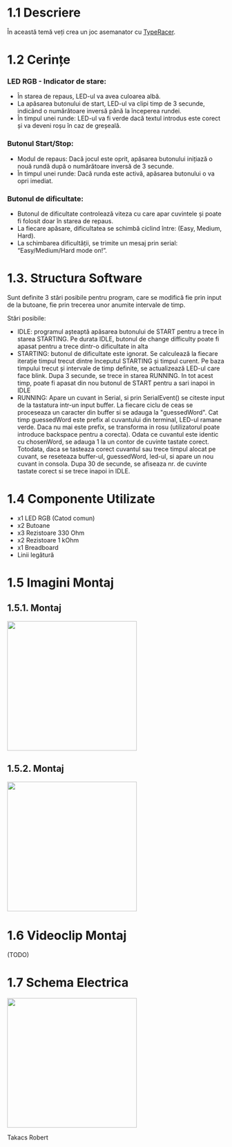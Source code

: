 # 1.1 Descriere

În această temă veți crea un joc asemanator cu [TypeRacer](https://play.typeracer.com/).

# 1.2 Cerințe

### LED RGB - Indicator de stare:

- În starea de repaus, LED-ul va avea culoarea albă.
- La apăsarea butonului de start, LED-ul va clipi timp de 3 secunde, indicând o numărătoare inversă până la începerea rundei.
- În timpul unei runde: LED-ul va fi verde dacă textul introdus este corect și va deveni roșu în caz de greșeală.

### Butonul Start/Stop:

- Modul de repaus: Dacă jocul este oprit, apăsarea butonului inițiază o nouă rundă după o numărătoare inversă de 3 secunde.
- În timpul unei runde: Dacă runda este activă, apăsarea butonului o va opri imediat.

### Butonul de dificultate:

- Butonul de dificultate controlează viteza cu care apar cuvintele și poate fi folosit doar în starea de repaus.
- La fiecare apăsare, dificultatea se schimbă ciclind între: (Easy, Medium, Hard).
- La schimbarea dificultății, se trimite un mesaj prin serial: “Easy/Medium/Hard mode on!”.

# 1.3. Structura Software

Sunt definite 3 stări posibile pentru program, care se modifică fie prin input de la butoane, fie prin trecerea unor anumite intervale de timp.

Stări posibile:

- IDLE: programul așteaptă apăsarea butonului de START pentru a trece în starea STARTING. Pe durata IDLE, butonul de change difficulty poate fi apasat pentru a trece dintr-o dificultate in alta
- STARTING: butonul de dificultate este ignorat. Se calculează la fiecare iterație timpul trecut dintre începutul STARTING și timpul curent. Pe baza timpului trecut și intervale de timp definite, se actualizează LED-ul care face blink. Dupa 3 secunde, se trece in starea RUNNING. In tot acest timp, poate fi apasat din nou butonul de START pentru a sari inapoi in IDLE
- RUNNING: Apare un cuvant in Serial, si prin SerialEvent() se citeste input de la tastatura intr-un input buffer. La fiecare ciclu de ceas se proceseaza un caracter din buffer si se adauga la "guessedWord". Cat timp guessedWord este prefix al cuvantului din terminal, LED-ul ramane verde. Daca nu mai este prefix, se transforma in rosu (utilizatorul poate introduce backspace pentru a corecta). Odata ce cuvantul este identic cu chosenWord, se adauga 1 la un contor de cuvinte tastate corect. Totodata, daca se tasteaza corect cuvantul sau trece timpul alocat pe cuvant, se reseteaza buffer-ul, guessedWord, led-ul, si apare un nou cuvant in consola. Dupa 30 de secunde, se afiseaza nr. de cuvinte tastate corect si se trece inapoi in IDLE.

# 1.4 Componente Utilizate

- x1 LED RGB (Catod comun)
- x2 Butoane
- x3 Rezistoare 330 Ohm
- x2 Rezistoare 1 kOhm
- x1 Breadboard
- Linii legătură

# 1.5 Imagini Montaj

## 1.5.1. Montaj

<a href = "https://images.roberttakacs.ro/github/robotica_2/real_1.jpeg" target = "_blank"><img src = "https://images.roberttakacs.ro/github/robotica_2/real_1.jpeg" width = "300"></a>

## 1.5.2. Montaj

<a href = "https://images.roberttakacs.ro/github/robotica_2/real_2.jpeg" target = "_blank"><img src = "https://images.roberttakacs.ro/github/robotica_2/real_2.jpeg" width = "300"></a>

# 1.6 Videoclip Montaj

(TODO)

# 1.7 Schema Electrica

<a href = "https://images.roberttakacs.ro/github/robotica_2/digital.png" target = "_blank"><img src = "https://images.roberttakacs.ro/github/robotica_2/digital.png" width = "300"></a>

Takacs Robert
